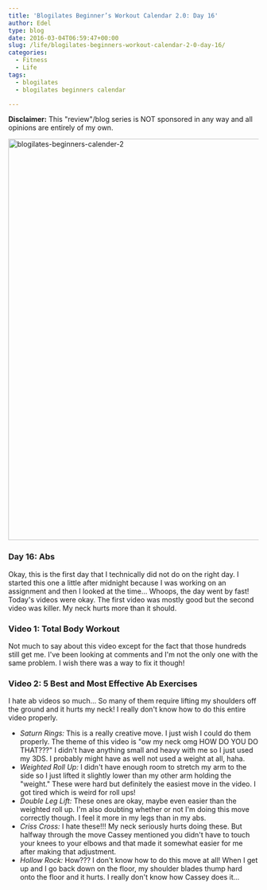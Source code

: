 ```yaml
---
title: 'Blogilates Beginner’s Workout Calendar 2.0: Day 16'
author: Edel
type: blog
date: 2016-03-04T06:59:47+00:00
slug: /life/blogilates-beginners-workout-calendar-2-0-day-16/
categories:
  - Fitness
  - Life
tags:
  - blogilates
  - blogilates beginners calendar

---
```

**Disclaimer:** This "review"/blog series is NOT sponsored in any way and all opinions are entirely of my own.

<a href="http://scattered.me/wp-content/uploads/2016/02/blogilates-beginners-calender-2.png" rel="attachment wp-att-11076"><img src="http://scattered.me/wp-content/uploads/2016/02/blogilates-beginners-calender-2-1024x806.png" alt="blogilates-beginners-calender-2" width="1024" height="806" class="alignnone size-large wp-image-11076" srcset="http://erzadel.net/blog/wp-content/uploads/2016/02/blogilates-beginners-calender-2-1024x806.png 1024w, http://erzadel.net/blog/wp-content/uploads/2016/02/blogilates-beginners-calender-2-300x236.png 300w, http://erzadel.net/blog/wp-content/uploads/2016/02/blogilates-beginners-calender-2-768x604.png 768w" sizes="(max-width: 1024px) 100vw, 1024px" /></a>

### Day 16: Abs

Okay, this is the first day that I technically did not do on the right day. I started this one a little after midnight because I was working on an assignment and then I looked at the time... Whoops, the day went by fast! Today's videos were okay. The first video was mostly good but the second video was killer. My neck hurts more than it should.

### Video 1: Total Body Workout

Not much to say about this video except for the fact that those hundreds still get me. I've been looking at comments and I'm not the only one with the same problem. I wish there was a way to fix it though!

<div class="flex-video">
</div>

### Video 2: 5 Best and Most Effective Ab Exercises

I hate ab videos so much... So many of them require lifting my shoulders off the ground and it hurts my neck! I really don't know how to do this entire video properly. 

<div class="flex-video">
</div>

  * _Saturn Rings:_ This is a really creative move. I just wish I could do them properly. The theme of this video is "ow my neck omg HOW DO YOU DO THAT???" I didn't have anything small and heavy with me so I just used my 3DS. I probably might have as well not used a weight at all, haha.
  * _Weighted Roll Up:_ I didn't have enough room to stretch my arm to the side so I just lifted it slightly lower than my other arm holding the "weight." These were hard but definitely the easiest move in the video. I got tired which is weird for roll ups!
  * _Double Leg Lift:_ These ones are okay, maybe even easier than the weighted roll up. I'm also doubting whether or not I'm doing this move correctly though. I feel it more in my legs than in my abs.
  * _Criss Cross:_ I hate these!!! My neck seriously hurts doing these. But halfway through the move Cassey mentioned you didn't have to touch your knees to your elbows and that made it somewhat easier for me after making that adjustment.
  * _Hollow Rock:_ How??? I don't know how to do this move at all! When I get up and I go back down on the floor, my shoulder blades thump hard onto the floor and it hurts. I really don't know how Cassey does it...


